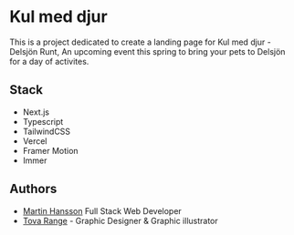# Kul med djur

This is a project dedicated to create a landing page for Kul med djur - Delsjön Runt, An upcoming event this spring to bring your pets to Delsjön for a day of activites.

## Stack

- Next.js
- Typescript
- TailwindCSS
- Vercel
- Framer Motion
- Immer

## Authors

- [Martin Hansson](https://next-portfolio-sooty-five.vercel.app) Full Stack Web Developer
- [Tova Range](https://tovarane.com) - Graphic Designer & Graphic illustrator
